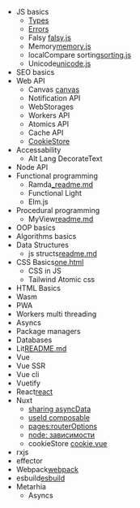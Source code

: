 - JS basics
  - [Types](../exploration/js-basics/types.js)
  - [Errors](../exploration/js-basics/errors.js)
  - Falsy [falsy.js](../exploration/js-basics/falsy.js)
  - Memory[memory.js](../exploration/js-basics/memory.js)
  - localCompare sorting[sorting.js](../exploration/js-basics/sorting.js)
  - Unicode[unicode.js](../exploration/js-basics/unicode.js)
- SEO basics
- Web API
  - Canvas [canvas](../exploration/canvas)
  - Notification API 
  - WebStorages
  - Workers API
  - Atomics API
  - Cache API
  - [CookieStore](https://developer.mozilla.org/en-US/docs/Web/API/CookieStore)
- Accessability
  - Alt Lang DecorateText
- Node API
- Functional programming
  - Ramda[_readme.md](../exploration/ramda/_readme.md)
  - Functional Light
  - Elm.js
- Procedural programming
  - MyView[readme.md](../exploration/procedural/readme.md)
- OOP basics
- Algorithms basics
- Data Structures
  - js structs[readme.md](../exploration/dataStructures/js-structs/readme.md)
- CSS Basics[one.html](../exploration/CSSBasics/one.html)
  - CSS in JS
  - Tailwind Atomic css
- HTML Basics
- Wasm
- PWA
- Workers multi threading
- Asyncs
- Package managers
- Databases
- Lit[README.md](../exploration/lit/README.md)
- Vue
- Vue SSR
- Vue cli
- Vuetify
- React[react](../exploration/react)
- Nuxt
  - [sharing asyncData](../exploration/nuxt/v3_10_0/pages/test) 
  - [useId composable](../exploration/nuxt/v3_10_0/pages/use-id.vue)
  - [pages:routerOptions](../exploration/nuxt/v3_10_0/nuxt.config.ts)
  - [node: зависимости]([process.vue](../exploration/nuxt/v3_10_0/pages/process.vue))
  - cookieStore [cookie.vue](../exploration/nuxt/v3_10_0/pages/cookie.vue)
- rxjs
- effector
- Webpack[webpack](../exploration/webpack)
- esbuild[esbuild](../exploration/esbuild)
- Metarhia
  - Asyncs
